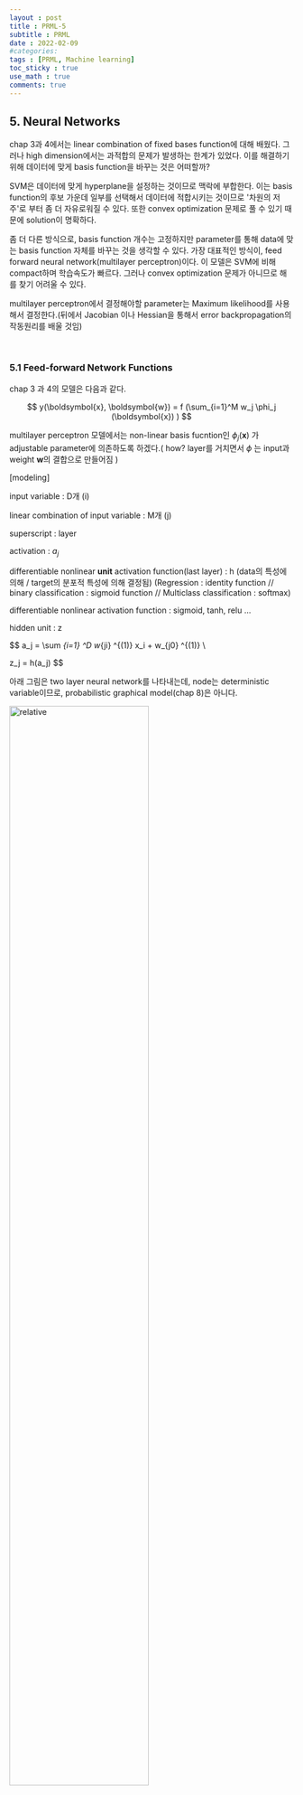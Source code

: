 ```yaml
---
layout : post
title : PRML-5
subtitle : PRML
date : 2022-02-09
#categories:
tags : [PRML, Machine learning]
toc_sticky : true
use_math : true
comments: true
--- 
```



## 5. Neural Networks

chap 3과 4에서는 linear combination of fixed bases function에 대해 배웠다. 그러나 high dimension에서는 과적합의 문제가 발생하는 한계가 있었다. 이를 해결하기 위해 데이터에 맞게 basis function을 바꾸는 것은 어떠할까? 

SVM은 데이터에 맞게 hyperplane을 설정하는 것이므로 맥락에 부합한다. 이는 basis function의 후보 가운데 일부를 선택해서 데이터에 적합시키는 것이므로 '차원의 저주'로 부터 좀 더 자유로워질 수 있다. 또한 convex optimization 문제로 풀 수 있기 때문에 solution이 명확하다.

좀 더 다른 방식으로, basis function 개수는 고정하지만 parameter를 통해 data에 맞는 basis function 자체를 바꾸는 것을 생각할 수 있다. 가장 대표적인 방식이, feed forward neural network(multilayer perceptron)이다. 이 모델은 SVM에 비해 compact하며 학습속도가 빠르다. 그러나 convex optimization 문제가 아니므로 해를 찾기 어려울 수 있다. 

multilayer perceptron에서 결정해야할 parameter는 Maximum likelihood를 사용해서 결정한다.(뒤에서 Jacobian 이나 Hessian을 통해서 error backpropagation의 작동원리를 배울 것임)


<br>


### 5.1 Feed-forward Network Functions

chap 3 과 4의 모델은 다음과 같다.

$$
y(\boldsymbol{x}, \boldsymbol{w}) = f (\sum_{i=1}^M w_j \phi_j (\boldsymbol{x}) )
$$

multilayer perceptron 모델에서는 non-linear basis fucntion인 $\phi_j (\boldsymbol{x})$ 가 adjustable parameter에 의존하도록 하겠다.( how? layer를 거치면서 
$\phi$ 는 input과 weight 
$\boldsymbol{w}$의 결합으로 만들어짐 )

[modeling]

input variable : D개 (i)

linear combination of input variable : M개 (j)

superscript : layer

activation : 
$a_j$

differentiable nonlinear **unit** activation function(last layer)  : h (data의 특성에 의해 / target의 분포적 특성에 의해 결정됨) (Regression : identity function // binary classification : sigmoid function // Multiclass classification : softmax)


differentiable nonlinear activation function  : sigmoid, tanh, relu ... 

hidden unit : z

$$
a_j = \sum _{i=1} ^D w_{ji} ^{(1)} x_i + w_{j0} ^{(1)} \\

z_j = h(a_j)
$$

아래 그림은 two layer neural network를 나타내는데, node는 deterministic variable이므로, probabilistic graphical model(chap 8)은 아니다. 

<img src='{{"/assets/img/prml-5-1.png"| relative_url}}'  width="70%" height="70%" title="1" alt='relative'>

식과 그림에서도 알 수 있듯, 각 layer는 perceptron 모델과 매우 유사하다. 결국 perceptron 모델 또한 에러를 줄이는 perceptron parameter w를 결정하고자 한다. 그러나 perceptron 모델은 class를 +1 과 -1 로 나누는 데에서 activation function이 step function인 반면, neural network에서는 differentiable 하다는 것이 차이라 할 수 있다. 

만약 hidden unit이 linear라면 결국 식 (5.7) 와 같이 중첩해서 식을 쓸 필요가 없고, input 과 output만이 있는 매우 simple한 모델을 만들 수 있을 것이다. 이러한 형태는 나중에 12장에서 배울 principal component analysis와 매우 유사하다고 할 수 있다.


network architecture에서 자주 사용되는 skip-layer connection은 경사소실을 막아, sparse 모델이 특정 gredient에만 영향을 크게 받는 것을 방지한다.

"모든 input 과 oupter이 hidden layer 에 의해 연결된다면 weight는 어떻게 정할 것인가 => maximum likelihood and Bayesian apporach "

아래 그림은 hidden unit과 network 학습 결과를 보여준다.


<img src='{{"/assets/img/prml-5-2.png"| relative_url}}'  width="70%" height="70%" title="1" alt='relative'>


<img src='{{"/assets/img/prml-5-3.png"| relative_url}}'  width="70%" height="70%" title="1" alt='relative'>


<br>


#### 5.1.1 Weight-space symmetries

feed-forward network의 특징 중 하나는, weight vector에 대한 multiple distinct choice 가 결국 같은 mapping function을 만들어 낸다는 것이다. 

ex1 ) tanh function와 같은 기함수의 특징을 활용할 때 M개의 hidden unit에 대해 $2^M$ 개의 weight vector가 동일한 network를 만들어 낼 것이다. 

ex2 ) hidden unit의 순서를 바꾸면 된다.  


<br>


### 5.2 Network Training


polynomial curve fitting(chap 1) 에서는 sum of square error function을 minimize 하는 parameter 값을 추정하는 것을 배웠다. neural network에서도 마찬가지로 parameter를 추정하는 것이 중요하다. 

우선 network output에 대한 확률적 접근을 할 수 있다.

target $\boldsymbol{t}$ 가 Gaussian distribution을 따른다고 생각해보자. Regression setting에서 unit activation function을 생각하면 parameter에 대한 MLE를 찾을 수 있다. 또한 Gaussian 가정 하에서는 likelihood function을 최대화 하는 것은 sum of square error function을 최소화 하는 것과 같다. 

가우시안의 경우에는 convex 문제를 쉽게 풀 수 있지만, 실제로 많은 경우에는 network function이 non-linearity를 가지고 있고, error function 또한 마찬가지이다. => analytic 하게 구해야 한다.


binary classification의 경우는 maximum likelihood 방식으로 parameter를 추정하는 것이 cross entropy error function을 최소화 하는 것과 동일하다. (sum of square error는 학습의 속도 또한 느리며, ML 방식에서 도출할 수 없는 error 이므로 generalization이 어렵다) 또한 target이 특정 분포를 따르는 것이 아니라, 0 또는 1로 명확하게 labelling 되어 있기 때문에 분산을 정의할 필요가 없다. 


binary classification with multiple target의 경우, linear classification은 각 linear model이 output과 각각 linearly independent 하게 영향을 주지만, neural network에서는 각 input이 각 output에 non-linearly 영향을 준다는 것이다. 

<br>


#### 5.2.1 Parameter optimization

geometric apporach

<img src='{{"/assets/img/prml-5-4.png"| relative_url}}'  width="70%" height="70%" title="1" alt='relative'>



weight space에서 $\delta \boldsymbol{w}$ 만큼 움직였을 때, error function의 변화는 
$\delta E \simeq \delta \boldsymbol{w}^T \nabla E(\boldsymbol{w}$) 이고 이때 gredient는 error를 가장 많이 줄이는 방향이다. 따라서 gredient가 0에 매우 근사할 때 error를 가장 작게 하는 값에 도달했다고 할 수 있다.

"Points at which the gradient vanishes are called stationary points and may be further classified into minima, maxima, and saddle point"

Network 안에는 수많은 inequivalent stationary point 와 inequivalent minima 가 존재한다. 그러나 반드시 global minima를 찾을 필요는 없으며 존재하지 않을 수도 있다. 실제로 할 수 있는 것은 local minima 후보지를 몇개 선정한 다음 이를 비교해서 최적의 값을 찾는 것이다. 

(Newton-Rhapson 방법과 같이 iterative하게 parameter 값을 추정해야할 경우도 있다.)

<br>

<br>


### 5.5 Regularization in Neural Networks

hidden unit의 개수는 모델을 설계할 때 정하는 free parameter이며 모델 자체의 성능을 결정하게 된다. 한 방법으로 maximum likelihood setting을 통해서 최적의 hidden unit 개수를 결정할 수도 있을 것이다. 아래 그림은 hidden unit의 개수에 따른 fitting 결과를 보여준다.

<img src='{{"/assets/img/prml-5-5.png"| relative_url}}'  width="70%" height="70%" title="1" alt='relative'>

overfitting을 방지하는 방법으로는 초기에 hidden unit의 개수를 매우 큰 모형을 만든 다음 데이터를 적합해가면서 sparse한 모형을 만들어 내는 방식이 있다. 이를 위해 regularized error를 설정하는 것을 생각해볼 수 있다.(weight decay) 또한, 이전에도 배웠지만 L2 regularization 하에서 최적의 계수를 찾는 것은 gaussian prior에서 MAP를 찾는 것과 동일하다. 

$$
\tilde E(\boldsymbol{w}) =E(\boldsymbol{w}) + \frac{\lambda}{2}\boldsymbol{w}^T\boldsymbol{w}
$$




또다른 방법으로는 validation set을 통해서도 적절한 hidden unit의 개수를 설정할 수 있을 것이다(또한 hidden unit을 만드는 weight를 결정할 수 있을 것이다)


<br>

#### 5.5.1 Consistent Gaussian Priors

weight decay의 한계는 neural network mapping에서 weight에 대한 transformation(scaling)
과 일치하지 않는 부분이 있다는 것이다. 

기존 데이터를 transform한 데이터를 생각해보자. 두 데이터를 모델을 통해 train 했을 때, 일반적으로 weight 는 다르겠지만 두 모델의 동일한 layer의 weight는 linear transform으로 서로 표현될 수 있을 것이다. 이때에 regularization을 생각해보자. linear transform에 의해 변형된 데이터이므로, regularization 또한 동일한 데이터(변수)에 적용되어야 할 것이다.

그러나 위에서 본 regularized error 는 이러한 점을 만족하지 못한다.(layer 별로 activation function이 다르기 때문에 regularization 또한 다르게 적용되어야 한다) 이를 위해 새로운 regularization term을 제시한다. $\mathcal{w}_1$ 은 첫번째 layer, 
$\mathcal{w}_2$ 는 두번째 layer를 의미한다. 

$$
\frac{\lambda_1}{2}\sum_{w \in \mathcal{w}_1}w^2 + \frac{\lambda_2}{2}\sum_{w \in \mathcal{w}_2}w^2
$$

weight의 prior를 고려한다면 prior는 다음과 같다.(regularizer can be interpreted as the negative loarithm of prior)

$$
p(\boldsymbol{w}) \propto exp(- \frac{1}{2} \sum_k \alpha_k ||\boldsymbol{w}||_k^2)
$$



<br>

#### 5.5.2 Early stopping

모델의 복잡성을 control하는 방법으로 regularization의 대안으로 early stopping을 제시한다. network training에서는 error는 비증가(non-increasing) 함수이다. 그러나 validation set을 통해 모델 검증을 해보면 training의 횟수가 늘어날수록, 즉 데이터에 과적합이 되는 경우 오히려 error가 커지는 현상을 발견할 수 있다. 즉, 적절한 training 횟수를 위해 early stopping이 필요하다.  

또한 자유도에 대한 내용이 언급되고 있다. 저자는 모델 학습이 진행될수록 네트워크의 degree of freedom이 증가할 것이라 말하고 있다. 모델 초기에는 모든 weight들이 동일하게 가중치를 가지고 있는 상태이나 training 동안 모델이 데이터에 적합되면서 일부 weight은 커지고 또 일부 weight은 작아지기 때문에 df의 값은 상대적으로 training 을 반복하면서 커진다고 할 수 있다.


<br>

#### 5.5.3 Invariances

pattern recognition에서 input의 tranforming에 대해서 결과가 바뀌어서는 안된다. 예를들어 input data의 position을 바꾼다거나, 혹은 사이즈를 바꾼다거나 하는 등의 transforming은 결과값을 다르게 만들어서는 안될 것이다. 

만약 데이터가 매우 많다면 모델의 invariance는 자연스럽게 학습될 것이다. 많은 데이터 안에서는 자연스럽게 여러가지 transforming에 대한 것을 학습할 수 있기 때문이다. 그러나 데이터가 많지 않다면?? 요구되는 invariant 가 매우 많다면?? 

이에 대한 대안으로 책에서는 4가지를 제시한다

1. data augmentation(replication을 batch 각각에 넣어주면 더 좋을 것)

2. regularization term(transforming을 제한, 뒤에 나오는 tangent propagation)

3. tranformation과 관련없는 변수를 미리 추출

4. network 모델 자체에 invariance properties를 만들어 놓음. (local receptive fields, shared weights)



<br>

#### 5.5.4 Tangent propagation

continuous transformation에 대해서만 고려해보자.(rotation not reflection)

특정 변환에 의해서 D 차원 input space 에서 M차원의 manifold로 변형될 수 있다. 아래 그림을 보자.

<img src='{{"/assets/img/prml-5-6.png"| relative_url}}'  width="70%" height="70%" title="1" alt='relative'>

$\xi$에 의해 transformation이 되고 있고 이러한 변형을
$s(x_n, \xi)$ 라고 할 수 있다. 
이때 point $x_n$에서 tangent 값은 아래와 같다.

$$
\tau_n = \frac {\partial s(x_n, \xi)}{\partial \xi} |_{\xi = 0}
$$


output에 대한 derivative 는 아래와 같다.

$$
\frac{\partial y_k}{\partial \xi} | _{\xi=0} = \sum_{i=1}^D \frac{\partial y_k}{\partial x_i} \frac{\partial x_i}{\partial \xi} |_{\xi=0} = \sum_{i=1}^D J_{ki} \tau_i

$$


이를 활용해서 error function을 변형해보자. 

regularization coefficient $\lambda$와 regularization function 
$\Omega$ 에 대해서 

$$
\Omega = \frac{1}{2} \sum_n \sum_k ( \frac{\partial y_k}{\partial \xi} | _{\xi=0} )^2
$$

$$
\tilde E = E + \lambda \Omega
$$

라고 둘 수 있다. 만일 transformation에 대해서 network mapping function이 invariant 하다면 regularization function $\Omega$는 zero가 될 것이다. 
또한 $\lambda$ 값은 데이터에 대한 fitting과 invariant property에 대한 학습을 조절해주는 역할을 한다.  

이를 통해 볼때, regularization function은 결국 Jacobian을 통해 weight 에 영향을 받는다. 그러므로 backpropagation 방식과 동일하게 regularizer의 derivative를 구해 적절한 weight을 업데이트한다. 즉 tangent propagation 방식은 앞에서 학습한 regularization과 그 방식이 거의 유사한 것이다. 

비슷한 테크닉으로, tangent distance는 nearest-neighbour classifier와 같은 distance 기반의 분석법에서 invariance property를 찾아낼 수 있다.

<br>


#### 5.5.6 Convolutional networks

5.5.3에서 나오는 4가지 방법 중 마지막 방법을 설명해보도록 하겠다. 이 단락에서는 network 구조 자체에 invariance properties를 만들고자 한다. 이러한 시도는 convolutional neural network의 기반이 되었다. 

미묘한 변화까지도 감지하기 위한 네트워크 구조를 만들기 위해 fully connected network를 만들 수도 있을 것이다. 그러나 '이미지' 데이터의 특성은 주변 데이터들과 큰 상관관계를 갖는다는 것이다. 그러므로 vision 분야에서는 *local feature* 를 찾아내려는 시도를 많이하고 있다.

이러한 개념들은 local receptive field // weight sharing // subsampling 이라는 3가지 개념을 가지고 convolutional neural network에 통합되고 있다. 

Convolutional neural network는 다음과 같은 구조로 만들어진다.

<img src='{{"/assets/img/prml-5-7.png"| relative_url}}'  width="70%" height="70%" title="1" alt='relative'>


<br>

#### 5.5.7 Soft weight sharing



<br>


### 5.6 Mixture Density Networks


<br>

